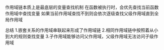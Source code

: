 作用域链本质上是最底层的变量查找机制
在函数被执行时，会优先查找当前函数作用域中查找变量
如果当前作用域查找不到则会依次逐级查找父级作用域直到全局作用域


总结
1.嵌套关系的作用域串联起来形成了作用域链
2.相同作用域链中按照着从小到大的规则查找变量
3.子作用域能够访问父作用域，父级作用域无法访问子级作用域